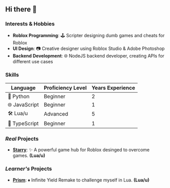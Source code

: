 ## Hi there 👋

### Interests & Hobbies
* **Roblox Programming**: 🕹️ Scripter designing dumb games and cheats for Roblox
* **UI Design**: 📷 Creative designer using Roblox Studio & Adobe Photoshop
* **Backend Development**: 🌐 NodeJS backend developer, creating APIs for different use cases

### Skills
| Language          | Proficiency Level | Years Experience   |
|-------------------|-------------------|--------------------|
| 🐍 Python         | Beginner          | 2                  |
| 🌐 JavaScript     | Beginner          | 1                  |
| 🛠️ Lua/u          | Advanced          | 5                  |
| 🔷 TypeScript     | Beginner          | 1                  |

### *Real* Projects
* **[Starry](https://github.com/mr-suno/starry)**: ✨ A powerful game hub for Roblox desinged to overcome games. **(Lua/u)**

### *Learner's* Projects
* **[Prism](https://github.com/mr-suno/prism-admin)**: ♦️ Infinite Yield Remake to challenge myself in Lua. **(Lua/u)**
